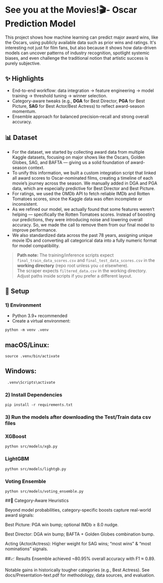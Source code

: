 # See you at the Movies!🎬- Oscar Prediction Model
This project shows how machine learning can predict major award wins, like the Oscars, using publicly available data such as prior wins and ratings. It's interesting not just for film fans, but also because it shows how data-driven models can uncover patterns of industry recognition, spotlight systemic biases, and even challenge the traditional notion that artistic success is purely subjective.


## ✨ Highlights
- End-to-end workflow: data integration → feature engineering → model training → threshold tuning → winner selection.
- Category-aware tweaks (e.g., **DGA** for Best Director, **PGA** for Best Picture, **SAG** for Best Actor/Best Actress) to reflect award-season momentum.
- Ensemble approach for balanced precision–recall and strong overall accuracy.

## 📊 Dataset
- For the dataset, we started by collecting award data from multiple Kaggle datasets, focusing on major shows like the Oscars, Golden Globes, SAG, and BAFTA — giving us a solid foundation of award-season context. 
- To unify this information, we built a custom integration script that linked all award scores to Oscar-nominated films, creating a timeline of each movie’s journey across the season. We manually added in DGA and PGA data, which are especially predictive for Best Director and Best Picture.
- For ratings, we used the OMDb API to fetch reliable IMDb and Rotten Tomatoes scores, since the Kaggle data was often incomplete or inconsistent.
- As we refined our model, we actually found that some features weren’t helping — specifically the Rotten Tomatoes scores. Instead of boosting our predictions, they were introducing noise and lowering overall accuracy. So, we made the call to remove them from our final model to improve performance.
- We also standardized data across the past 78 years, assigning unique movie IDs and converting all categorical data into a fully numeric format for model compatibility.


> **Path note:** The training/inference scripts expect `final_train_data_scores.csv` and `final_test_data_scores.csv` in the **working directory** (repo root unless you `cd` elsewhere).  
> The scraper expects `filtered_data.csv` in the working directory.  
> Adjust paths inside scripts if you prefer a different layout.

## 🔧 Setup

 ### 1) Environment
- Python 3.9+ recommended
- Create a virtual environment:

```
python -m venv .venv
```

## macOS/Linux:
```
source .venv/bin/activate
```
## Windows:
```
 .venv\Scripts\activate
```

### 2) Install Dependencies
```
pip install -r requirements.txt
```
### 3) Run the models after downloading the Test/Train data csv files
### XGBoost 
```python src/models/xgb.py```

### LightGBM 
```python src/models/lightgb.py```

### Voting Ensemble 
```python src/models/voting_ensemble.py```


##🧪 Category-Aware Heuristics

Beyond model probabilities, category-specific boosts capture real-world award signals:

Best Picture: PGA win bump; optional IMDb ≥ 8.0 nudge.

Best Director: DGA win bump; BAFTA + Golden Globes combination bump.

Acting (Actor/Actress): Higher weight for SAG wins; “most wins” & “most nominations” signals.

##📈 Results 
Ensemble achieved ~80.95% overall accuracy with F1 ≈ 0.89.

Notable gains in historically tougher categories (e.g., Best Actress).
See docs/Presentation-text.pdf for methodology, data sources, and evaluation.
